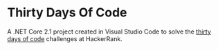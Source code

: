 # Thirty Days Of Code

A .NET Core 2.1 project created in Visual Studio Code to solve the [thirty days of code](https://www.hackerrank.com/domains/tutorials/30-days-of-code) challenges at HackerRank.